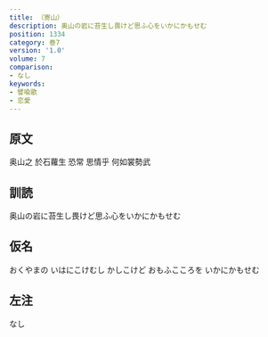 ```yaml
---
title: （寄山）
description: 奥山の岩に苔生し畏けど思ふ心をいかにかもせむ
position: 1334
category: 巻7
version: '1.0'
volume: 7
comparison:
- なし
keywords:
- 譬喩歌
- 恋愛
---
```


## 原文

奥山之 於石蘿生 恐常 思情乎 何如裳勢武

## 訓読

奥山の岩に苔生し畏けど思ふ心をいかにかもせむ

## 仮名

おくやまの いはにこけむし かしこけど おもふこころを いかにかもせむ

## 左注

なし
